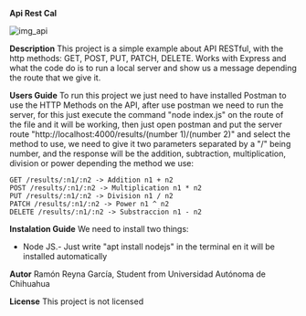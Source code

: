 **Api Rest Cal**

![img_api](https://github.com/RamonPloP/tablarestful/assets/94577562/1bb76f9e-c7fa-412c-a80d-e272730917b5)


**Description**
This project is a simple example about API RESTful, with the http methods: GET, POST, PUT, PATCH, DELETE. Works with Express and what the code do is to run a local server and show us a message 
depending the route that we give it.

**Users Guide**
To run this project we just need to have installed Postman to use the HTTP Methods on the API, after use postman we need to run the server, for this just execute the command "node index.js" on the 
route of the file and it will be working, then just open postman and put the server route "http://localhost:4000/results/(number 1)/(number 2)" and select the method to use, we need to 
give it two parameters separated by a "/" being number, and the response will be the addition, subtraction, multiplication, division or power depending the method we use:

    GET /results/:n1/:n2 -> Addition n1 + n2
    POST /results/:n1/:n2 -> Multiplication n1 * n2
    PUT /results/:n1/:n2 -> Division n1 / n2
    PATCH /results/:n1/:n2 -> Power n1 ^ n2
    DELETE /results/:n1/:n2 -> Substraccion n1 - n2


**Instalation Guide**
We need to install two things:
- Node JS.- Just write "apt install nodejs" in the terminal en it will be installed automatically

**Autor**
  Ramón Reyna García, Student from Universidad Autónoma de Chihuahua

**License**
This project is not licensed
